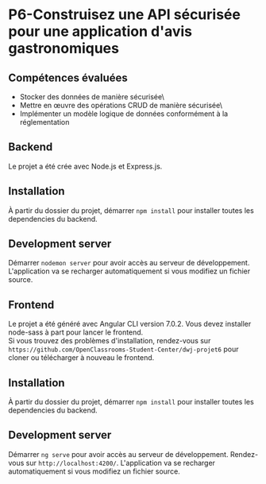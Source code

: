 # P6-Construisez une API sécurisée pour une application d'avis gastronomiques

## Compétences évaluées

-   Stocker des données de manière sécurisée\
-   Mettre en œuvre des opérations CRUD de manière sécurisée\
-   Implémenter un modèle logique de données conformément à la réglementation

## Backend

Le projet a été crée avec Node.js et Express.js.

## Installation

À partir du dossier du projet, démarrer `npm install` pour installer toutes les dependencies du backend.

## Development server

Démarrer `nodemon server` pour avoir accès au serveur de développement. L'application va se recharger automatiquement si vous modifiez un fichier source.

## Frontend

Le projet a été généré avec Angular CLI version 7.0.2. Vous devez installer node-sass à part pour lancer le frontend.
</br>
Si vous trouvez des problèmes d'installation, rendez-vous sur `https://github.com/OpenClassrooms-Student-Center/dwj-projet6` pour cloner ou télécharger à nouveau le frontend.

## Installation

À partir du dossier du projet, démarrer `npm install` pour installer toutes les dependencies du backend.

## Development server

Démarrer `ng serve` pour avoir accès au serveur de développement. Rendez-vous sur `http://localhost:4200/`. L'application va se recharger automatiquement si vous modifiez un fichier source.
